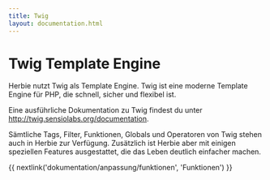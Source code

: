 ```yaml
---
title: Twig
layout: documentation.html
---
```


# Twig Template Engine

Herbie nutzt Twig als Template Engine. Twig ist eine moderne Template Engine für
PHP, die schnell, sicher und flexibel ist.

Eine ausführliche Dokumentation zu Twig findest du unter
<http://twig.sensiolabs.org/documentation>.

Sämtliche Tags, Filter, Funktionen, Globals und Operatoren von Twig stehen auch
in Herbie zur Verfügung. Zusätzlich ist Herbie aber mit einigen speziellen
Features ausgestattet, die das Leben deutlich einfacher machen.


{{ nextlink('dokumentation/anpassung/funktionen', 'Funktionen') }}

